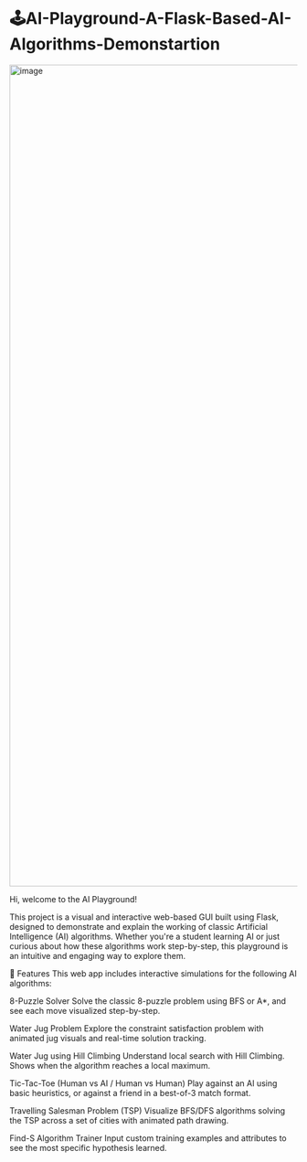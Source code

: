 # 🕹️AI-Playground-A-Flask-Based-AI-Algorithms-Demonstartion
<img width="1438" alt="image" src="https://github.com/user-attachments/assets/653051e3-de4e-478e-9aca-40d945a18c9e" />

Hi, welcome to the AI Playground!

This project is a visual and interactive web-based GUI built using Flask, designed to demonstrate and explain the working of classic Artificial Intelligence (AI) algorithms. 
Whether you're a student learning AI or just curious about how these algorithms work step-by-step, this playground is an intuitive and engaging way to explore them.

🚀 Features
This web app includes interactive simulations for the following AI algorithms:

8-Puzzle Solver
Solve the classic 8-puzzle problem using BFS or A*, and see each move visualized step-by-step.

Water Jug Problem
Explore the constraint satisfaction problem with animated jug visuals and real-time solution tracking.

Water Jug using Hill Climbing
Understand local search with Hill Climbing. Shows when the algorithm reaches a local maximum.

Tic-Tac-Toe (Human vs AI / Human vs Human)
Play against an AI using basic heuristics, or against a friend in a best-of-3 match format.

Travelling Salesman Problem (TSP)
Visualize BFS/DFS algorithms solving the TSP across a set of cities with animated path drawing.

Find-S Algorithm Trainer
Input custom training examples and attributes to see the most specific hypothesis learned.
